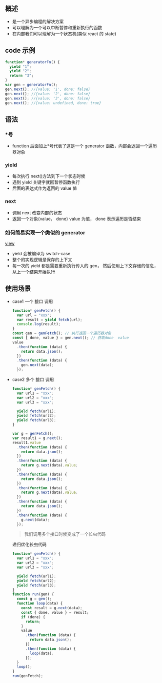## 概述

- 是一个异步编程的解决方案
- 可以理解为一个可以中断暂停和重新执行的函数
- 在内部我们可以理解为一个状态机(类似 react 的 state)

## code 示例

```js
function* generatorFn() {
  yield "1";
  yield "2";
  return "3";
}
var gen = generatorFn();
gen.next(); //{value: '1', done: false}
gen.next(); //{value: '2', done: false}
gen.next(); //{value: '3', done: false}
gen.next(); //{value: undefined, done: true}
```

## 语法

### \*号

- function 后面加上\*号代表了这是一个 generator 函数，内部会返回一个遍历器对象

### yield

- 每次执行 next()方法到下一个状态时候
- 遇到 yield 关键字就回暂停函数执行
- 后面的表达式作为返回的 value 值

### next

- 调用 next 改变内部的状态
- 返回一个对象{value， done} value 为值， done 表示遍历是否结束

### 如何简易实现一个类似的 generator

[view](./code.js)

- yield 会被编译为 switch-case
- 整个的实现逻辑是保存的上下文
- 每一次的 yield 都是需要重新执行传入的 gen， 然后使用上下文存储的信息，从上一个结果开始执行

## 使用场景

- case1 一个 接口 调用
  ```js
  function* genFetch() {
    var url = "xxx";
    var result = yield fetch(url);
    console.log(result);
  }
  const gen = genFetch(); // 执行返回一个遍历器对象
  const { done, value } = gen.next(); // 获取done  value
  value
    .then(function (data) {
      return data.json();
    })
    .then(function (data) {
      gen.next(data);
    });
  ```
- case2 多个 接口 调用

  ```js
  function* genFetch() {
    var url1 = "xxx";
    var url2 = "xxx";
    var url3 = "xxx";

    yield fetch(url1);
    yield fetch(url2);
    yield fetch(url3);
  }

  var g = genFetch();
  var result1 = g.next();
  result1.value
    .then(function (data) {
      return data.json();
    })
    .then(function (data) {
      return g.next(data).value;
    })
    .then(function (data) {
      return data.json();
    })
    .then(function (data) {
      return g.next(data).value;
    })
    .then(function (data) {
      return data.json();
    })
    .then(function (data) {
      g.next(data);
    });
  ```

  > 我们调用多个接口时候变成了一个长虫代码

  递归优化长虫代码

  ```js
  function* genFetch() {
    var url1 = "xxx";
    var url2 = "xxx";
    var url3 = "xxx";

    yield fetch(url1);
    yield fetch(url2);
    yield fetch(url3);
  }
  function run(gen) {
    const g = gen();
    function loop(data) {
      const result = g.next(data);
      const { done, value } = result;
      if (done) {
        return;
      }
      value
        .then(function (data) {
          return data.json();
        })
        .then(function (data) {
          loop(data);
        });
    }
    loop();
  }
  run(genFetch);
  ```
